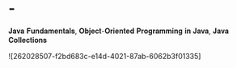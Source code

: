 # -
𝐉𝐚𝐯𝐚 𝐅𝐮𝐧𝐝𝐚𝐦𝐞𝐧𝐭𝐚𝐥𝐬,
𝐎𝐛𝐣𝐞𝐜𝐭-𝐎𝐫𝐢𝐞𝐧𝐭𝐞𝐝 𝐏𝐫𝐨𝐠𝐫𝐚𝐦𝐦𝐢𝐧𝐠 𝐢𝐧 𝐉𝐚𝐯𝐚,
𝐉𝐚𝐯𝐚 𝐂𝐨𝐥𝐥𝐞𝐜𝐭𝐢𝐨𝐧𝐬

![262028507-f2bd683c-e14d-4021-87ab-6062b3f01335]
